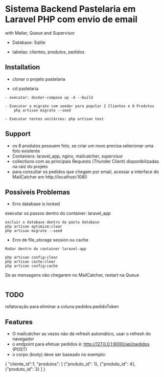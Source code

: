 # Sistema Backend Pastelaria em Laravel PHP com envio de email

with Mailer, Queue and Supervisor

- Database: Sqlite

- tabelas: clientes, produtos, pedidos
## Installation 

- clonar o projeto pastelaria

- cd pastelaria

```
- executar: docker-compose up -d --build

- Executar a migrate com seeder para popular 2 Clientes e 8 Produtos
	php artisan migrate --seed

- Executar testes unitários: php artisan test
```
## Support

- os 8 produtos possuem foto, se criar um novo precisa selecionar uma foto existente
- Containers: laravel_app, nginx, mailcatcher, supervisor
- collections com as principais Requests (Thunder Client) disponibilizadas na raiz do projeto
- para consultar os pedidos que chegam por email, acessar a interface do MailCatcher em http://localhost:1080

## Possiveis Problemas

- Erro database is locked 

executar os passos dentro do container: laravel_app
```
excluir o database dentro da pasta database
php artisan optimize:clear
php artisan migrate --seed
```
- Erro de file_storage session ou cache
```
Rodar dentro do container laravel-app

php artisan config:clear
php artisan cache:clear
php artisan config:cache
```

Se as mensagens não chegarem no MailCatcher, restart na Queue
```php artisan queue:restart
```
## TODO 

refatoração para eliminar a coluna pedidos.pedidoToken

## Features

- O mailcatcher as vezes não dá refresh automático, usar o refresh do navegador
- o endpoint para efetuar pedidos é: http://127.0.0.1:8000/api/pedidos (POST)
- o corpo (body) deve ser baseado no exemplo:

{
  "cliente_id":1,
  "produtos": [
    {"produto_id": 1},
    {"produto_id": 4},
    {"produto_id": 3}
    ]
}